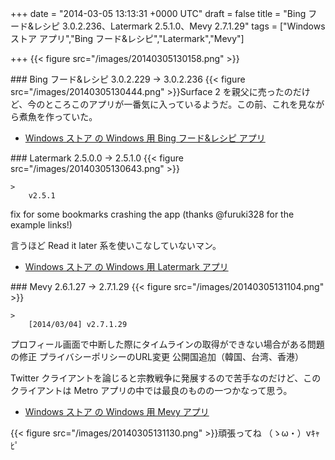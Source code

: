 
+++
date = "2014-03-05 13:13:31 +0000 UTC"
draft = false
title = "Bing フード&amp;レシピ 3.0.2.236、Latermark 2.5.1.0、Mevy 2.7.1.29"
tags = ["Windows ストア アプリ","Bing フード&amp;レシピ","Latermark","Mevy"]

+++
{{< figure src="/images/20140305130158.png"  >}}<br/>


<div class="section">
    ### Bing フード&amp;レシピ 3.0.2.229 → 3.0.2.236
    {{< figure src="/images/20140305130444.png"  >}}Surface 2 を親父に売ったのだけど、今のところこのアプリが一番気に入っているようだ。この前、これを見ながら煮魚を作っていた。

<ul>
<li><a href="http://apps.microsoft.com/windows/ja-jp/app/bing-food-drink/fa01a69f-eb9f-4f1c-a83c-5344200dc045">Windows ストア の Windows 用 Bing フード&amp;レシピ アプリ</a></li>
</ul>
</div>
<div class="section">
    ### Latermark 2.5.0.0 → 2.5.1.0
    {{< figure src="/images/20140305130643.png"  >}}<br/>


    >
        v2.5.1


fix for some bookmarks crashing the app (thanks @furuki328 for the example links!)

    
言うほど Read it later 系を使いこなしていないマン。

<ul>
<li><a href="http://apps.microsoft.com/windows/ja-jp/app/latermark/db1d9e9d-5e8b-48e8-affd-172d99dacdb9">Windows ストア の Windows 用 Latermark アプリ</a></li>
</ul>
</div>
<div class="section">
    ### Mevy 2.6.1.27 → 2.7.1.29
    {{< figure src="/images/20140305131104.png"  >}}<br/>


    >
        [2014/03/04] v2.7.1.29
プロフィール画面で中断した際にタイムラインの取得ができない場合がある問題の修正
プライバシーポリシーのURL変更
公開国追加（韓国、台湾、香港）

    
Twitter クライアントを論じると宗教戦争に発展するので苦手なのだけど、このクライアントは Metro アプリの中では最良のものの一つかなって思う。

<ul>
<li><a href="http://apps.microsoft.com/windows/ja-jp/app/mevy/31760b9c-38fb-4d95-a471-d2ee8d920ee5">Windows ストア の Windows 用 Mevy アプリ</a></li>
</ul>{{< figure src="/images/20140305131130.png"  >}}頑張ってね （ゝω・）vｷｬﾋﾟ

</div>

